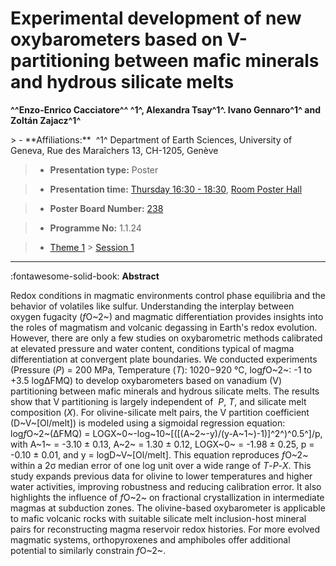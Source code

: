 # Experimental development of new oxybarometers based on V-partitioning between mafic minerals and hydrous silicate melts

**^^Enzo-Enrico Cacciatore^^ ^1^, Alexandra Tsay^1^. Ivano Gennaro^1^ and Zoltán Zajacz^1^**

<!-- more -->> - **Affiliations:**  ^1^ Department of Earth Sciences, University of Geneva, Rue des Maraîchers 13, CH-1205, Genève 

> - **Presentation type:** Poster

> - **Presentation time:** [Thursday 16:30 - 18:30](../sessions_comparison.md#__tabbed_3_6), [Room Poster Hall](../maps_venue.md#__tabbed_1_1)

> - **Poster Board Number:** [238](../map_poster_boards.md#thursday)

> - **Programme No:** 1.1.24

> - [Theme 1](../theme1.md) > [Session 1](../sessions/session-1-1.md)

--- 

:fontawesome-solid-book: **Abstract**

Redox conditions in magmatic environments control phase equilibria and the behavior of volatiles like sulfur. Understanding the interplay between oxygen fugacity (*f*O~2~) and magmatic differentiation provides insights into the roles of magmatism and volcanic degassing in Earth's redox evolution. However, there are only a few studies on oxybarometric methods calibrated at elevated pressure and water content, conditions typical of magma differentiation at convergent plate boundaries.
We conducted experiments (Pressure (*P*) = 200 MPa, Temperature (*T*): 1020−920 °C, log*f*O~2~: -1 to +3.5 log∆FMQ) to develop oxybarometers based on vanadium (V) partitioning between mafic minerals and hydrous silicate melts. The results show that V partitioning is largely independent of  *P*, *T*, and silicate melt composition (*X*). For olivine-silicate melt pairs, the V partition coefficient (D~V~[Ol/melt]) is modeled using a sigmoidal regression equation:
log*f*O~2~(∆FMQ) = LOGX~0~-log~10~[([(A~2~-y)/(y-A~1~)-1)]^2^)^0.5^]/p,
with A~1~ = -3.10 ± 0.13, A~2~ = 1.30 ± 0.12, LOGX~0~ = -1.98 ± 0.25, p = -0.10 ± 0.01, and y = logD~V~[Ol/melt].
This equation reproduces *f*O~2~ within a 2σ median error of one log unit over a wide range of *T*-*P*-*X*. This study expands previous data for olivine to lower temperatures and higher water activities, improving robustness and reducing calibration error. It also highlights the influence of *f*O~2~ on fractional crystallization in intermediate magmas at subduction zones. The olivine-based oxybarometer is applicable to mafic volcanic rocks with suitable silicate melt inclusion-host mineral pairs for reconstructing magma reservoir redox histories. For more evolved magmatic systems, orthopyroxenes and amphiboles offer additional potential to similarly constrain *f*O~2~.

